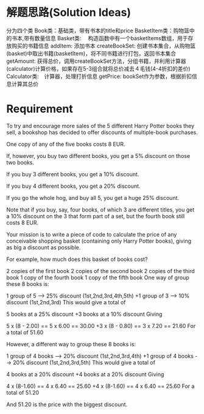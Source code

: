 # 解题思路(Solution Ideas)
分为四个类
Book类：基础类，带有书本的title和price
BasketItem类：购物篮中的书本,带有数量信息
Basket类: 　构造函数中有一个basketItems数组，用于存放购买的书籍信息
 addItem: 添加书本
 createBookSet: 创建书本集合，从购物篮(basket)中取出书籍(basketItem)，将不同书籍进行打包，返回书本集合
 getAmount: 获得总价，调用createBookSet方法，分组书籍，并利用计算器(calculator)计算价格，如果存在5-3组合就将总价减去４毛钱(4-4折扣的差价)
Calculator类:　计算器，处理打折信息
 getPrice: bookSet作为参数，根据折扣信息计算其总价

# Requirement

To try and encourage more sales of the 5 different Harry Potter books they sell, a bookshop has decided to offer discounts of multiple-book purchases.

One copy of any of the five books costs 8 EUR.

If, however, you buy two different books, you get a 5% discount on those two books.

If you buy 3 different books, you get a 10% discount.

If you buy 4 different books, you get a 20% discount.

If you go the whole hog, and buy all 5, you get a huge 25% discount.

Note that if you buy, say, four books, of which 3 are different titles, you get a 10% discount on the 3 that form part of a set, but the fourth book still costs 8 EUR.

Your mission is to write a piece of code to calculate the price of any conceivable shopping basket (containing only Harry Potter books), giving as big a discount as possible.

For example, how much does this basket of books cost?

2 copies of the first book
2 copies of the second book
2 copies of the third book
1 copy of the fourth book
1 copy of the fifth book
One way of group these 8 books is:

 1 group of 5 --> 25% discount (1st,2nd,3rd,4th,5th)
+1 group of 3 --> 10% discount (1st,2nd,3rd)
This would give a total of

 5 books at a 25% discount
+3 books at a 10% discount
Giving

 5 x (8 - 2.00) == 5 x 6.00 == 30.00
+3 x (8 - 0.80) == 3 x 7.20 == 21.60
For a total of 51.60

However, a different way to group these 8 books is:

 1 group of 4 books --> 20% discount  (1st,2nd,3rd,4th)
+1 group of 4 books --> 20% discount  (1st,2nd,3rd,5th)
This would give a total of

 4 books at a 20% discount
+4 books at a 20% discount
Giving

 4 x (8-1.60) == 4 x 6.40 == 25.60
+4 x (8-1.60) == 4 x 6.40 == 25.60
For a total of 51.20

And 51.20 is the price with the biggest discount.
